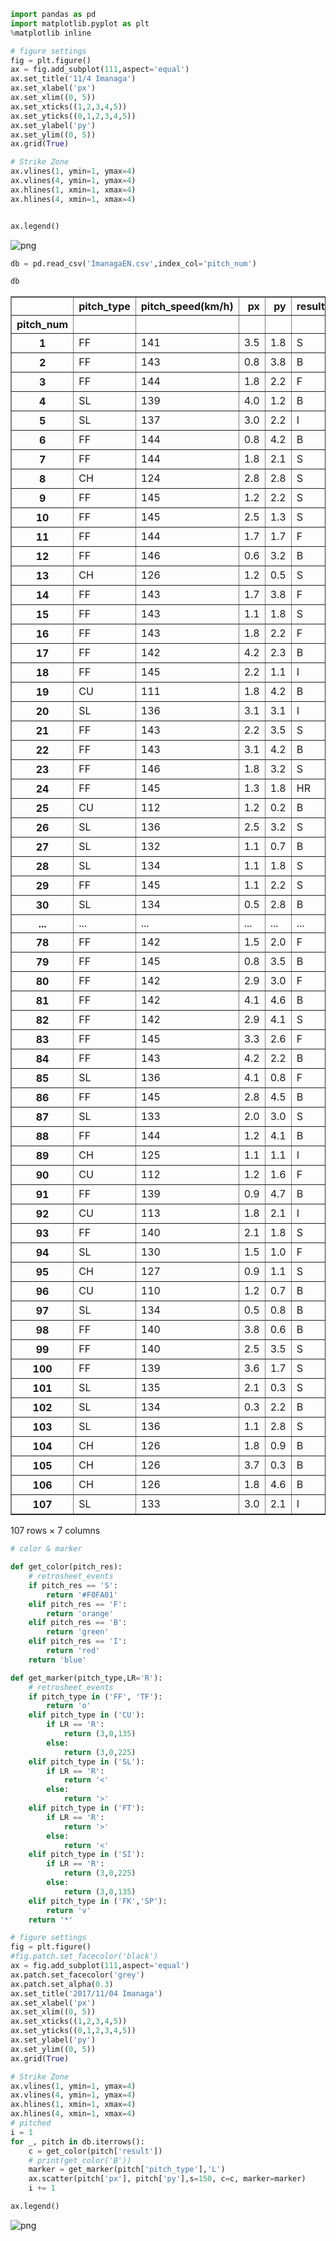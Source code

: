 

```python
import pandas as pd
import matplotlib.pyplot as plt
%matplotlib inline
```


```python
# figure settings
fig = plt.figure()
ax = fig.add_subplot(111,aspect='equal')
ax.set_title('11/4 Imanaga')
ax.set_xlabel('px')
ax.set_xlim((0, 5))
ax.set_xticks((1,2,3,4,5))
ax.set_yticks((0,1,2,3,4,5))
ax.set_ylabel('py')
ax.set_ylim((0, 5))
ax.grid(True)

# Strike Zone
ax.vlines(1, ymin=1, ymax=4)
ax.vlines(4, ymin=1, ymax=4)
ax.hlines(1, xmin=1, xmax=4)
ax.hlines(4, xmin=1, xmax=4)


ax.legend()
```


![png](output_1_0.png)



```python
db = pd.read_csv('ImanagaEN.csv',index_col='pitch_num')
```


```python
db
```




<div>
<style scoped>
    .dataframe tbody tr th:only-of-type {
        vertical-align: middle;
    }

    .dataframe tbody tr th {
        vertical-align: top;
    }

    .dataframe thead th {
        text-align: right;
    }
</style>
<table border="1" class="dataframe">
  <thead>
    <tr style="text-align: right;">
      <th></th>
      <th>pitch_type</th>
      <th>pitch_speed(km/h)</th>
      <th>px</th>
      <th>py</th>
      <th>result</th>
      <th>batter_name</th>
      <th>inning</th>
    </tr>
    <tr>
      <th>pitch_num</th>
      <th></th>
      <th></th>
      <th></th>
      <th></th>
      <th></th>
      <th></th>
      <th></th>
    </tr>
  </thead>
  <tbody>
    <tr>
      <th>1</th>
      <td>FF</td>
      <td>141</td>
      <td>3.5</td>
      <td>1.8</td>
      <td>S</td>
      <td>柳田悠岐</td>
      <td>1</td>
    </tr>
    <tr>
      <th>2</th>
      <td>FF</td>
      <td>143</td>
      <td>0.8</td>
      <td>3.8</td>
      <td>B</td>
      <td>柳田悠岐</td>
      <td>1</td>
    </tr>
    <tr>
      <th>3</th>
      <td>FF</td>
      <td>144</td>
      <td>1.8</td>
      <td>2.2</td>
      <td>F</td>
      <td>柳田悠岐</td>
      <td>1</td>
    </tr>
    <tr>
      <th>4</th>
      <td>SL</td>
      <td>139</td>
      <td>4.0</td>
      <td>1.2</td>
      <td>B</td>
      <td>柳田悠岐</td>
      <td>1</td>
    </tr>
    <tr>
      <th>5</th>
      <td>SL</td>
      <td>137</td>
      <td>3.0</td>
      <td>2.2</td>
      <td>I</td>
      <td>柳田悠岐</td>
      <td>1</td>
    </tr>
    <tr>
      <th>6</th>
      <td>FF</td>
      <td>144</td>
      <td>0.8</td>
      <td>4.2</td>
      <td>B</td>
      <td>今宮健太</td>
      <td>1</td>
    </tr>
    <tr>
      <th>7</th>
      <td>FF</td>
      <td>144</td>
      <td>1.8</td>
      <td>2.1</td>
      <td>S</td>
      <td>今宮健太</td>
      <td>1</td>
    </tr>
    <tr>
      <th>8</th>
      <td>CH</td>
      <td>124</td>
      <td>2.8</td>
      <td>2.8</td>
      <td>S</td>
      <td>今宮健太</td>
      <td>1</td>
    </tr>
    <tr>
      <th>9</th>
      <td>FF</td>
      <td>145</td>
      <td>1.2</td>
      <td>2.2</td>
      <td>S</td>
      <td>今宮健太</td>
      <td>1</td>
    </tr>
    <tr>
      <th>10</th>
      <td>FF</td>
      <td>145</td>
      <td>2.5</td>
      <td>1.3</td>
      <td>S</td>
      <td>デスパイネ</td>
      <td>1</td>
    </tr>
    <tr>
      <th>11</th>
      <td>FF</td>
      <td>144</td>
      <td>1.7</td>
      <td>1.7</td>
      <td>F</td>
      <td>デスパイネ</td>
      <td>1</td>
    </tr>
    <tr>
      <th>12</th>
      <td>FF</td>
      <td>146</td>
      <td>0.6</td>
      <td>3.2</td>
      <td>B</td>
      <td>デスパイネ</td>
      <td>1</td>
    </tr>
    <tr>
      <th>13</th>
      <td>CH</td>
      <td>126</td>
      <td>1.2</td>
      <td>0.5</td>
      <td>S</td>
      <td>デスパイネ</td>
      <td>1</td>
    </tr>
    <tr>
      <th>14</th>
      <td>FF</td>
      <td>143</td>
      <td>1.7</td>
      <td>3.8</td>
      <td>F</td>
      <td>内川聖一</td>
      <td>2</td>
    </tr>
    <tr>
      <th>15</th>
      <td>FF</td>
      <td>143</td>
      <td>1.1</td>
      <td>1.8</td>
      <td>S</td>
      <td>内川聖一</td>
      <td>2</td>
    </tr>
    <tr>
      <th>16</th>
      <td>FF</td>
      <td>143</td>
      <td>1.8</td>
      <td>2.2</td>
      <td>F</td>
      <td>内川聖一</td>
      <td>2</td>
    </tr>
    <tr>
      <th>17</th>
      <td>FF</td>
      <td>142</td>
      <td>4.2</td>
      <td>2.3</td>
      <td>B</td>
      <td>内川聖一</td>
      <td>2</td>
    </tr>
    <tr>
      <th>18</th>
      <td>FF</td>
      <td>145</td>
      <td>2.2</td>
      <td>1.1</td>
      <td>I</td>
      <td>内川聖一</td>
      <td>2</td>
    </tr>
    <tr>
      <th>19</th>
      <td>CU</td>
      <td>111</td>
      <td>1.8</td>
      <td>4.2</td>
      <td>B</td>
      <td>中村晃</td>
      <td>2</td>
    </tr>
    <tr>
      <th>20</th>
      <td>SL</td>
      <td>136</td>
      <td>3.1</td>
      <td>3.1</td>
      <td>I</td>
      <td>中村晃</td>
      <td>2</td>
    </tr>
    <tr>
      <th>21</th>
      <td>FF</td>
      <td>143</td>
      <td>2.2</td>
      <td>3.5</td>
      <td>S</td>
      <td>松田宣浩</td>
      <td>2</td>
    </tr>
    <tr>
      <th>22</th>
      <td>FF</td>
      <td>143</td>
      <td>3.1</td>
      <td>4.2</td>
      <td>B</td>
      <td>松田宣浩</td>
      <td>2</td>
    </tr>
    <tr>
      <th>23</th>
      <td>FF</td>
      <td>146</td>
      <td>1.8</td>
      <td>3.2</td>
      <td>S</td>
      <td>松田宣浩</td>
      <td>2</td>
    </tr>
    <tr>
      <th>24</th>
      <td>FF</td>
      <td>145</td>
      <td>1.3</td>
      <td>1.8</td>
      <td>HR</td>
      <td>松田宣浩</td>
      <td>2</td>
    </tr>
    <tr>
      <th>25</th>
      <td>CU</td>
      <td>112</td>
      <td>1.2</td>
      <td>0.2</td>
      <td>B</td>
      <td>川島慶三</td>
      <td>2</td>
    </tr>
    <tr>
      <th>26</th>
      <td>SL</td>
      <td>136</td>
      <td>2.5</td>
      <td>3.2</td>
      <td>S</td>
      <td>川島慶三</td>
      <td>2</td>
    </tr>
    <tr>
      <th>27</th>
      <td>SL</td>
      <td>132</td>
      <td>1.1</td>
      <td>0.7</td>
      <td>B</td>
      <td>川島慶三</td>
      <td>2</td>
    </tr>
    <tr>
      <th>28</th>
      <td>SL</td>
      <td>134</td>
      <td>1.1</td>
      <td>1.8</td>
      <td>S</td>
      <td>川島慶三</td>
      <td>2</td>
    </tr>
    <tr>
      <th>29</th>
      <td>FF</td>
      <td>145</td>
      <td>1.1</td>
      <td>2.2</td>
      <td>S</td>
      <td>川島慶三</td>
      <td>2</td>
    </tr>
    <tr>
      <th>30</th>
      <td>SL</td>
      <td>134</td>
      <td>0.5</td>
      <td>2.8</td>
      <td>B</td>
      <td>長谷川勇也</td>
      <td>3</td>
    </tr>
    <tr>
      <th>...</th>
      <td>...</td>
      <td>...</td>
      <td>...</td>
      <td>...</td>
      <td>...</td>
      <td>...</td>
      <td>...</td>
    </tr>
    <tr>
      <th>78</th>
      <td>FF</td>
      <td>142</td>
      <td>1.5</td>
      <td>2.0</td>
      <td>F</td>
      <td>甲斐拓也</td>
      <td>6</td>
    </tr>
    <tr>
      <th>79</th>
      <td>FF</td>
      <td>145</td>
      <td>0.8</td>
      <td>3.5</td>
      <td>B</td>
      <td>甲斐拓也</td>
      <td>6</td>
    </tr>
    <tr>
      <th>80</th>
      <td>FF</td>
      <td>142</td>
      <td>2.9</td>
      <td>3.0</td>
      <td>F</td>
      <td>柳田悠岐</td>
      <td>6</td>
    </tr>
    <tr>
      <th>81</th>
      <td>FF</td>
      <td>142</td>
      <td>4.1</td>
      <td>4.6</td>
      <td>B</td>
      <td>柳田悠岐</td>
      <td>6</td>
    </tr>
    <tr>
      <th>82</th>
      <td>FF</td>
      <td>142</td>
      <td>2.9</td>
      <td>4.1</td>
      <td>S</td>
      <td>柳田悠岐</td>
      <td>6</td>
    </tr>
    <tr>
      <th>83</th>
      <td>FF</td>
      <td>145</td>
      <td>3.3</td>
      <td>2.6</td>
      <td>F</td>
      <td>柳田悠岐</td>
      <td>6</td>
    </tr>
    <tr>
      <th>84</th>
      <td>FF</td>
      <td>143</td>
      <td>4.2</td>
      <td>2.2</td>
      <td>B</td>
      <td>柳田悠岐</td>
      <td>6</td>
    </tr>
    <tr>
      <th>85</th>
      <td>SL</td>
      <td>136</td>
      <td>4.1</td>
      <td>0.8</td>
      <td>F</td>
      <td>柳田悠岐</td>
      <td>6</td>
    </tr>
    <tr>
      <th>86</th>
      <td>FF</td>
      <td>145</td>
      <td>2.8</td>
      <td>4.5</td>
      <td>B</td>
      <td>柳田悠岐</td>
      <td>6</td>
    </tr>
    <tr>
      <th>87</th>
      <td>SL</td>
      <td>133</td>
      <td>2.0</td>
      <td>3.0</td>
      <td>S</td>
      <td>柳田悠岐</td>
      <td>6</td>
    </tr>
    <tr>
      <th>88</th>
      <td>FF</td>
      <td>144</td>
      <td>1.2</td>
      <td>4.1</td>
      <td>B</td>
      <td>柳田悠岐</td>
      <td>6</td>
    </tr>
    <tr>
      <th>89</th>
      <td>CH</td>
      <td>125</td>
      <td>1.1</td>
      <td>1.1</td>
      <td>I</td>
      <td>今宮健太</td>
      <td>6</td>
    </tr>
    <tr>
      <th>90</th>
      <td>CU</td>
      <td>112</td>
      <td>1.2</td>
      <td>1.6</td>
      <td>F</td>
      <td>デスパイネ</td>
      <td>6</td>
    </tr>
    <tr>
      <th>91</th>
      <td>FF</td>
      <td>139</td>
      <td>0.9</td>
      <td>4.7</td>
      <td>B</td>
      <td>デスパイネ</td>
      <td>6</td>
    </tr>
    <tr>
      <th>92</th>
      <td>CU</td>
      <td>113</td>
      <td>1.8</td>
      <td>2.1</td>
      <td>I</td>
      <td>デスパイネ</td>
      <td>6</td>
    </tr>
    <tr>
      <th>93</th>
      <td>FF</td>
      <td>140</td>
      <td>2.1</td>
      <td>1.8</td>
      <td>S</td>
      <td>内川聖一</td>
      <td>7</td>
    </tr>
    <tr>
      <th>94</th>
      <td>SL</td>
      <td>130</td>
      <td>1.5</td>
      <td>1.0</td>
      <td>F</td>
      <td>内川聖一</td>
      <td>7</td>
    </tr>
    <tr>
      <th>95</th>
      <td>CH</td>
      <td>127</td>
      <td>0.9</td>
      <td>1.1</td>
      <td>S</td>
      <td>内川聖一</td>
      <td>7</td>
    </tr>
    <tr>
      <th>96</th>
      <td>CU</td>
      <td>110</td>
      <td>1.2</td>
      <td>0.7</td>
      <td>B</td>
      <td>中村晃</td>
      <td>7</td>
    </tr>
    <tr>
      <th>97</th>
      <td>SL</td>
      <td>134</td>
      <td>0.5</td>
      <td>0.8</td>
      <td>B</td>
      <td>中村晃</td>
      <td>7</td>
    </tr>
    <tr>
      <th>98</th>
      <td>FF</td>
      <td>140</td>
      <td>3.8</td>
      <td>0.6</td>
      <td>B</td>
      <td>中村晃</td>
      <td>7</td>
    </tr>
    <tr>
      <th>99</th>
      <td>FF</td>
      <td>140</td>
      <td>2.5</td>
      <td>3.5</td>
      <td>S</td>
      <td>中村晃</td>
      <td>7</td>
    </tr>
    <tr>
      <th>100</th>
      <td>FF</td>
      <td>139</td>
      <td>3.6</td>
      <td>1.7</td>
      <td>S</td>
      <td>中村晃</td>
      <td>7</td>
    </tr>
    <tr>
      <th>101</th>
      <td>SL</td>
      <td>135</td>
      <td>2.1</td>
      <td>0.3</td>
      <td>S</td>
      <td>中村晃</td>
      <td>7</td>
    </tr>
    <tr>
      <th>102</th>
      <td>SL</td>
      <td>134</td>
      <td>0.3</td>
      <td>2.2</td>
      <td>B</td>
      <td>松田宣浩</td>
      <td>7</td>
    </tr>
    <tr>
      <th>103</th>
      <td>SL</td>
      <td>136</td>
      <td>1.1</td>
      <td>2.8</td>
      <td>S</td>
      <td>松田宣浩</td>
      <td>7</td>
    </tr>
    <tr>
      <th>104</th>
      <td>CH</td>
      <td>126</td>
      <td>1.8</td>
      <td>0.9</td>
      <td>B</td>
      <td>松田宣浩</td>
      <td>7</td>
    </tr>
    <tr>
      <th>105</th>
      <td>CH</td>
      <td>126</td>
      <td>3.7</td>
      <td>0.3</td>
      <td>B</td>
      <td>松田宣浩</td>
      <td>7</td>
    </tr>
    <tr>
      <th>106</th>
      <td>CH</td>
      <td>126</td>
      <td>1.8</td>
      <td>4.6</td>
      <td>B</td>
      <td>松田宣浩</td>
      <td>7</td>
    </tr>
    <tr>
      <th>107</th>
      <td>SL</td>
      <td>133</td>
      <td>3.0</td>
      <td>2.1</td>
      <td>I</td>
      <td>川島慶三</td>
      <td>7</td>
    </tr>
  </tbody>
</table>
<p>107 rows × 7 columns</p>
</div>




```python
# color & marker

def get_color(pitch_res):
    # retrosheet_events
    if pitch_res == 'S':
        return '#F0FA01'
    elif pitch_res == 'F':
        return 'orange'
    elif pitch_res == 'B':
        return 'green'
    elif pitch_res == 'I':
        return 'red'
    return 'blue'

def get_marker(pitch_type,LR='R'):
    # retrosheet_events
    if pitch_type in ('FF', 'TF'):
        return 'o'
    elif pitch_type in ('CU'):
        if LR == 'R':
            return (3,0,135)
        else:
            return (3,0,225)
    elif pitch_type in ('SL'):
        if LR == 'R':
            return '<'
        else:
            return '>'
    elif pitch_type in ('FT'):
        if LR == 'R':
            return '>'
        else:
            return '<'
    elif pitch_type in ('SI'):
        if LR == 'R':
            return (3,0,225)
        else:
            return (3,0,135)
    elif pitch_type in ('FK','SP'):
        return 'v'
    return '*'

# figure settings
fig = plt.figure()
#fig.patch.set_facecolor('black')
ax = fig.add_subplot(111,aspect='equal')
ax.patch.set_facecolor('grey')
ax.patch.set_alpha(0.3)
ax.set_title('2017/11/04 Imanaga')
ax.set_xlabel('px')
ax.set_xlim((0, 5))
ax.set_xticks((1,2,3,4,5))
ax.set_yticks((0,1,2,3,4,5))
ax.set_ylabel('py')
ax.set_ylim((0, 5))
ax.grid(True)

# Strike Zone
ax.vlines(1, ymin=1, ymax=4)
ax.vlines(4, ymin=1, ymax=4)
ax.hlines(1, xmin=1, xmax=4)
ax.hlines(4, xmin=1, xmax=4)
# pitched
i = 1
for _, pitch in db.iterrows():
    c = get_color(pitch['result'])
    # print(get_color('B'))
    marker = get_marker(pitch['pitch_type'],'L')
    ax.scatter(pitch['px'], pitch['py'],s=150, c=c, marker=marker)
    i += 1

ax.legend()

```


![png](output_4_0.png)

